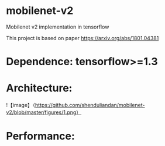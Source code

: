 # mobilenet-v2
Mobilenet v2 implementation in tensorflow

This project is based on paper https://arxiv.org/abs/1801.04381

# Dependence: tensorflow>=1.3

# Architecture:
!【image】（https://github.com/shenduliandan/mobilenet-v2/blob/master/figures/1.png）

# Performance:
